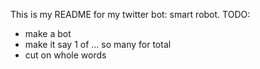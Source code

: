 This is my README for my twitter bot: smart robot.
TODO:
- make a bot
- make it say 1 of ... so many for total
- cut on whole words
